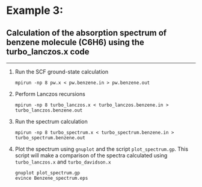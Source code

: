 # Example 3: 
## Calculation of the absorption spectrum of benzene molecule (C6H6) using the turbo_lanczos.x code
------------------------------------------------------------------------

 1. Run the SCF ground-state calculation

        mpirun -np 8 pw.x < pw.benzene.in > pw.benzene.out

 2. Perform Lanczos recursions 

        mpirun -np 8 turbo_lanczos.x < turbo_lanczos.benzene.in > turbo_lanczos.benzene.out

 3. Run the spectrum calculation

        mpirun -np 8 turbo_spectrum.x < turbo_spectrum.benzene.in > turbo_spectrum.benzene.out

 4. Plot the spectrum using `gnuplot` and the script `plot_spectrum.gp`. 
    This script will make a comparison of the spectra
    calculated using `turbo_lanczos.x` and `turbo_davidson.x`

        gnuplot plot_spectrum.gp
        evince Benzene_spectrum.eps
